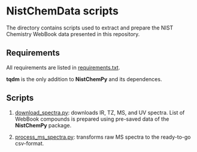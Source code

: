 # NistChemData scripts

The directory contains scripts used to extract and prepare the NIST Chemistry WebBook data presented in this repository.


## Requirements

All requirements are listed in [requirements.txt](requirements.txt).

**tqdm** is the only addition to **NistChemPy** and its dependences.


## Scripts

1. [download_spectra.py](download_spectra.py): downloads IR, TZ, MS, and UV spectra. List of WebBook compounds is prepared using pre-saved data of the **NistChemPy** package.

2. [process_ms_spectra.py](process_ms_spectra.py): transforms raw MS spectra to the ready-to-go csv-format.

